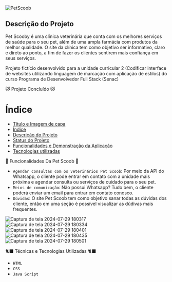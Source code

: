 ![PetScoob](https://github.com/user-attachments/assets/1f2ffd08-d335-4b92-a15c-696761bbbf16)

<h2> Descrição do Projeto </h2>

Pet Scooby é uma clínica veterinária que conta com os melhores serviços de saúde para o seu pet, além de uma ampla farmácia com produtos da melhor qualidade. O site da clínica tem como objetivo ser informativo, claro e direto ao ponto, a fim de fazer os clientes sentirem mais confiança em seus serviços.

Projeto fictício desenvolvido para a unidade curricular 2 (Codificar interface de websites utilizando linguagem de marcação com aplicação de estilos) do curso Programa de Desenvolvedor Full Stack (Senac)

:cat: Projeto Concluído :cat:

# Índice 
* [Título e Imagem de capa](#Título-e-Imagem-de-capa)
* [Índice](#índice)
* [Descrição do Projeto](#descrição-do-projeto)
* [Status do Projeto](#status-do-Projeto)
* [Funcionalidades e Demonstração da Aplicação](#funcionalidades-e-demonstração-da-aplicação)
* [Tecnologias utilizadas](#tecnologias-utilizadas)

:dog: Funcionalidades Da Pet Scoob :dog:
- `Agendar consultas com os veterinários Pet Scoob`: Por meio da API do Whatsapp, o cliente pode entrar em contato com a unidade mais próxima e agendar consulta ou serviços de cuidado para o seu pet.
- `Meios de comunicação`: Não possui Whatsapp? Tudo bem, o cliente poderá enviar um email para entrar em contato conosco.
- `Dúvidas`: O site Pet Scoob tem como objetivo sanar todas as dúvidas dos cliente, então em uma seção é possível visualizar as dúdivas mais frequentes.

![Captura de tela 2024-07-29 180317](https://github.com/user-attachments/assets/393a6bdb-98a5-4457-b804-82660b23edad)
![Captura de tela 2024-07-29 180334](https://github.com/user-attachments/assets/eda5d4ed-1adc-4ef4-a219-aecb15301e38)
![Captura de tela 2024-07-29 180401](https://github.com/user-attachments/assets/b897dd22-54d2-404d-b730-ecaa0ede768e)
![Captura de tela 2024-07-29 180435](https://github.com/user-attachments/assets/0eab9bb1-9ddd-4a11-89ca-4b149f1f74c0)
![Captura de tela 2024-07-29 180501](https://github.com/user-attachments/assets/1ba4ae25-14d6-488d-9d13-3c7247a29fb5)

🐈‍⬛ Técnicas e Tecnologias Utilizadas 🐈‍⬛

- `HTML`
- `CSS`
- `Java Script`

